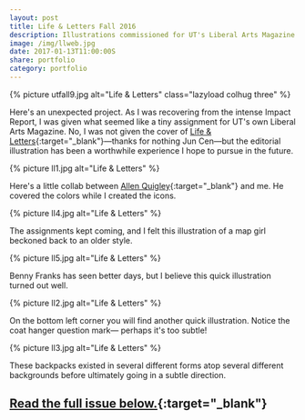 ```yaml
---
layout: post
title: Life & Letters Fall 2016
description: Illustrations commissioned for UT's Liberal Arts Magazine.
image: /img/llweb.jpg
date: 2017-01-13T11:00:00S
share: portfolio
category: portfolio
---
```


{% picture utfall9.jpg alt="Life & Letters" class="lazyload colhug three" %}

Here's an unexpected project. As I was recovering from the intense Impact Report, I was given what seemed like a tiny assignment for UT's own Liberal Arts Magazine. No, I was not given the cover of [Life & Letters](https://cenjun.com/){:target="_blank"}—thanks for nothing Jun Cen—but the editorial illustration has been a worthwhile experience I hope to pursue in the future.

{% picture ll1.jpg alt="Life & Letters" %}

Here's a little collab between [Allen Quigley](https://www.allenquigley.com/){:target="_blank"} and me. He covered the colors while I created the icons.

{% picture ll4.jpg alt="Life & Letters" %}

The assignments kept coming, and I felt this illustration of a map girl beckoned back to an older style.

{% picture ll5.jpg alt="Life & Letters" %}

Benny Franks has seen better days, but I believe this quick illustration turned out well.

{% picture ll2.jpg alt="Life & Letters" %}

On the bottom left corner you will find another quick illustration. Notice the coat hanger question mark— perhaps it's too subtle!

{% picture ll3.jpg alt="Life & Letters" %}

These backpacks existed in several different forms atop several different backgrounds before ultimately going in a subtle direction.

## [Read the full issue below.](https://issuu.com/lifeandletters/docs/ll_fall2016_issu){:target="_blank"} 

<iframe style="width:100%;height:500px;" data-src="//e.issuu.com/embed.html#9815718/43034476" class="lazyload" frameborder="0" allowfullscreen></iframe>

